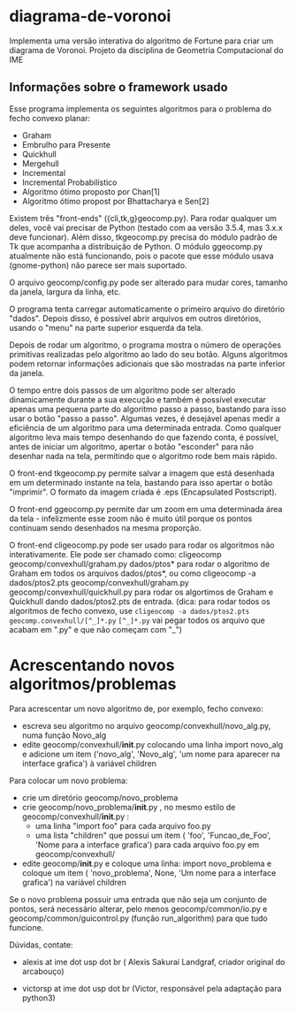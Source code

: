 # diagrama-de-voronoi
Implementa uma versão interativa do algoritmo de Fortune para criar um diagrama de Voronoi. Projeto da disciplina de Geometria Computacional do IME

## Informações sobre o framework usado

Esse programa implementa os seguintes algoritmos para o problema do
fecho convexo planar:

- Graham
- Embrulho para Presente
- Quickhull
- Mergehull
- Incremental
- Incremental Probabilístico
- Algoritmo ótimo proposto por Chan[1]
- Algoritmo ótimo propost por Bhattacharya e Sen[2]

Existem três "front-ends" ({cli,tk,g}geocomp.py). Para rodar qualquer
um deles, você vai precisar de Python (testado com aa versão 3.5.4,
mas 3.x.x deve funcionar).  Além disso, tkgeocomp.py precisa do módulo
padrão de Tk que acompanha a distribuição de Python. O módulo
ggeocomp.py atualmente não está funcionando, pois o pacote que esse
módulo usava (gnome-python) não parece ser mais suportado.

O arquivo geocomp/config.py pode ser alterado para mudar cores, tamanho
da janela, largura da linha, etc.

O programa tenta carregar automaticamente o primeiro arquivo do
diretório "dados". Depois disso, é possível abrir arquivos em outros
diretórios, usando o "menu" na parte superior esquerda da tela.

Depois de rodar um algoritmo, o programa mostra o número de operações
primitivas realizadas pelo algoritmo ao lado do seu botão. Alguns
algoritmos podem retornar informações adicionais que são mostradas na
parte inferior da janela.

O tempo entre dois passos de um algoritmo pode ser alterado
dinamicamente durante a sua execução e também é possível executar apenas
uma pequena parte do algoritmo passo a passo, bastando para isso usar
o botão "passo a passo". Algumas vezes, é desejável apenas medir a
eficiência de um algoritmo para uma determinada entrada. Como qualquer
algoritmo leva mais tempo desenhando do que fazendo conta, é possível,
antes de iniciar um algoritmo, apertar o botão "esconder" para não
desenhar nada na tela, permitindo que o algoritmo rode bem mais rápido.

O front-end tkgeocomp.py permite salvar a imagem que está desenhada
em um determinado instante na tela, bastando para isso apertar o botão
"imprimir". O formato da imagem criada é .eps (Encapsulated Postscript).

O front-end ggeocomp.py permite dar um zoom em uma determinada área da
tela - infelizmente esse zoom não é muito útil porque os pontos
continuam sendo desenhados na mesma proporção.

O front-end cligeocomp.py pode ser usado para rodar os algoritmos não
interativamente. Ele pode ser chamado como:
	cligeocomp geocomp/convexhull/graham.py dados/ptos*
para rodar o algoritmo de Graham em todos os arquivos dados/ptos*, ou
como
	cligeocomp -a dados/ptos2.pts geocomp/convexhull/graham.py \
			geocomp/convexhull/quickhull.py
para rodar os algortimos de Graham e Quickhull dando dados/ptos2.pts de
entrada. (dica: para rodar todos os algoritmos de fecho convexo, use
	`cligeocomp -a dados/ptos2.pts geocomp.convexhull/[^_]*.py`
  `[^_]*.py` vai pegar todos os arquivo que acabam em ".py" e que não
começam com "_")


Acrescentando novos algoritmos/problemas
========================================
Para acrescentar um novo algoritmo de, por exemplo, fecho convexo:
- escreva seu algoritmo no arquivo geocomp/convexhull/novo_alg.py, numa
  função Novo_alg
- edite geocomp/convexhull/__init__.py colocando uma linha
	import novo_alg
  e adicione um item
  ('novo_alg', 'Novo_alg', 'um nome para aparecer na interface grafica')
  à variável children

Para colocar um novo problema:
- crie um diretório geocomp/novo_problema
- crie geocomp/novo_problema/__init__.py , no mesmo estilo de
  geocomp/convexhull/__init__.py :
  - uma linha "import foo" para cada arquivo foo.py
  - uma lista "children" que possui um item
  ( 'foo', 'Funcao_de_Foo', 'Nome para a interface grafica')
    para cada arquivo foo.py em geocomp/convexhull/
- edite geocomp/__init__.py e coloque uma linha:
	import novo_problema
  e coloque um item
  ( 'novo_problema', None, 'Um nome para a interface grafica')
  na variável children

Se o novo problema possuir uma entrada que não seja um conjunto de
pontos, será necessário alterar, pelo menos geocomp/common/io.py e
geocomp/common/guicontrol.py (função run_algorithm) para que tudo
funcione.


Dúvidas, contate:

 - alexis at ime dot usp dot br ( Alexis Sakurai Landgraf, criador
  original do arcabouço)

 - victorsp at ime dot usp dot br (Victor, responsável pela adaptação
   para python3)
